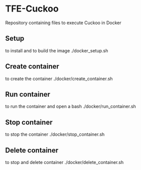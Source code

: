 # TFE-Cuckoo
Repository containing files to execute Cuckoo in Docker

## Setup
to install and to build the image
./docker\_setup.sh

## Create container
to create the container
./docker/create\_container.sh

## Run container
to run the container and open a bash
./docker/run\_container.sh

## Stop container
to stop the container
./docker/stop\_container.sh

## Delete container
to stop and delete container
./docker/delete\_container.sh

